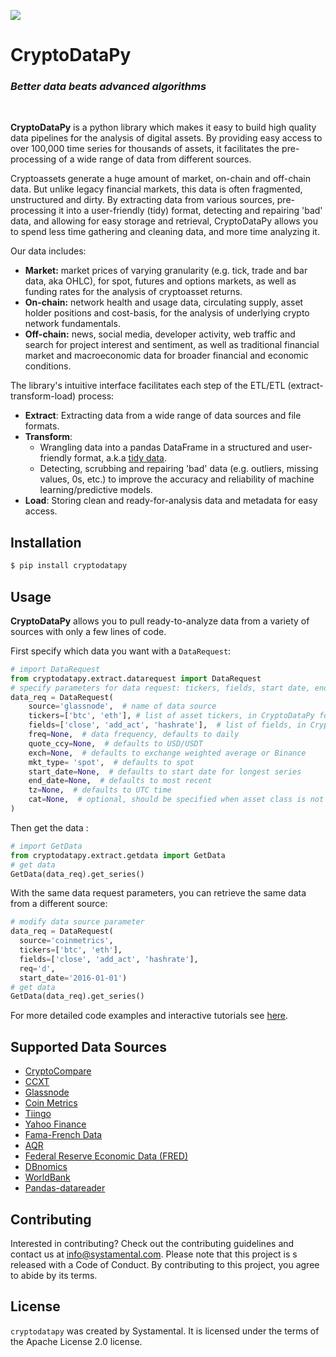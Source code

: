 ![](cryptodatapy_logo.jpeg)

# CryptoDataPy
### _Better data beats advanced algorithms_
<br/>

**CryptoDataPy** is a python library which makes it easy to build high quality data pipelines 
for the analysis of digital assets. By providing easy access to over 100,000 time series for thousands of  assets, 
it facilitates the pre-processing of a wide range of data from different sources.

Cryptoassets generate a huge amount of market, on-chain and off-chain data. 
But unlike legacy financial markets, this data is often fragmented, 
unstructured and dirty. By extracting data from various sources, 
pre-processing it into a user-friendly (tidy) format, detecting and repairing 'bad' data,
and allowing for easy storage and retrieval, CryptoDataPy allows you to spend less time gathering 
and cleaning data, and more time analyzing it.

Our data includes:

- **Market:** market prices of varying granularity (e.g. tick, trade and bar data, aka OHLC),
for spot, futures and options markets, as well as funding rates for the analysis of 
cryptoasset returns.
- **On-chain:** network health and usage data, circulating supply, asset holder positions and 
cost-basis, for the analysis of underlying crypto network fundamentals.
- **Off-chain:** news, social media, developer activity, web traffic and search for project interest and 
sentiment, as well as traditional financial market and macroeconomic data for broader financial and 
economic conditions.

The library's intuitive interface facilitates each step of the ETL/ETL (extract-transform-load) process:

- **Extract**: Extracting data from a wide range of data sources and file formats.
- **Transform**: 
  - Wrangling data into a pandas DataFrame in a structured and user-friendly format, 
  a.k.a [tidy data](https://www.jstatsoft.org/article/view/v059i10). 
  - Detecting, scrubbing and repairing 'bad' data (e.g. outliers, missing values, 0s, etc.) to improve the accuracy and reliability
of machine learning/predictive models.
- **Load**: Storing clean and ready-for-analysis data and metadata for easy access.

## Installation

```bash
$ pip install cryptodatapy
```

## Usage

**CryptoDataPy** allows you to pull ready-to-analyze data from a variety of sources 
with only a few lines of code.

First specify which data you want with a `DataRequest`:

```python
# import DataRequest
from cryptodatapy.extract.datarequest import DataRequest
# specify parameters for data request: tickers, fields, start date, end_date, etc.
data_req = DataRequest(
    source='glassnode',  # name of data source
    tickers=['btc', 'eth'], # list of asset tickers, in CryptoDataPy format, defaults to 'btc'
    fields=['close', 'add_act', 'hashrate'],  # list of fields, in CryptoDataPy, defaults to 'close'
    freq=None,  # data frequency, defaults to daily  
    quote_ccy=None,  # defaults to USD/USDT
    exch=None,  # defaults to exchange weighted average or Binance
    mkt_type= 'spot',  # defaults to spot
    start_date=None,  # defaults to start date for longest series
    end_date=None,  # defaults to most recent 
    tz=None,  # defaults to UTC time
    cat=None,  # optional, should be specified when asset class is not crypto, eg. 'fx', 'rates', 'macro', etc.
)
```
Then get the data :

```python
# import GetData
from cryptodatapy.extract.getdata import GetData
# get data
GetData(data_req).get_series()
```

With the same data request parameters, you can retrieve the same data from a different source:

```python
# modify data source parameter
data_req = DataRequest(
  source='coinmetrics',           
  tickers=['btc', 'eth'], 
  fields=['close', 'add_act', 'hashrate'], 
  req='d',
  start_date='2016-01-01')
# get data
GetData(data_req).get_series()
```

For more detailed code examples and interactive tutorials 
see [here](https://github.com/systamental/cryptodatapy/blob/main/docs/example.ipynb).
## Supported Data Sources

- [CryptoCompare](https://min-api.cryptocompare.com/documentation)
- [CCXT](https://docs.ccxt.com/en/latest/)
- [Glassnode](https://docs.glassnode.com/)
- [Coin Metrics](https://docs.coinmetrics.io/api/v4/)
- [Tiingo](https://api.tiingo.com/documentation/general/overview)
- [Yahoo Finance](https://github.com/ranaroussi/yfinance)
- [Fama-French Data](http://mba.tuck.dartmouth.edu/pages/faculty/ken.french/data_library.html)
- [AQR](https://www.aqr.com/Insights/Datasets)
- [Federal Reserve Economic Data (FRED)](https://fred.stlouisfed.org/docs/api/fred/)
- [DBnomics](https://db.nomics.world/docs/)
- [WorldBank](https://documents.worldbank.org/en/publication/documents-reports/api)
- [Pandas-datareader](https://pandas-datareader.readthedocs.io/en/latest/)

## Contributing

Interested in contributing? Check out the contributing guidelines and 
contact us at info@systamental.com. Please note that this project is s
released with a Code of Conduct. By contributing to this project, you agree 
to abide by its terms.

## License

`cryptodatapy` was created by Systamental. 
It is licensed under the terms of the Apache License 2.0 license.

